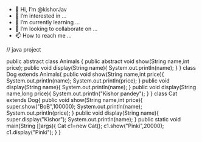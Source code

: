 - 👋 Hi, I’m @kishorJav
- 👀 I’m interested in ...
- 🌱 I’m currently learning ...
- 💞️ I’m looking to collaborate on ...
- 📫 How to reach me ...

<!---
kishorJav/kishorJav is a ✨ special ✨ repository because its `README.md` (this file) appears on your GitHub profile.
You can click the Preview link to take a look at your changes.
--->

 // java project
 
public abstract class Animals {
    public abstract void show(String name,int price);
    public void display(String name){
        System.out.println(name);
    }
}
class Dog extends Animals{
    public void show(String name,int price){
        System.out.println(name);
        System.out.println(price);
    }
    public void display(String name){
        System.out.println(name);
    }
    public void display(String name,long price){
        System.out.println("Kishor pandey");
    }
}
class Cat extends Dog{
    public void show(String name,int price){
        super.show("BoB",100000);
        System.out.println(name);
        System.out.println(price);
    }
    public void display(String name){
        super.display("Kishor");
        System.out.println(name);
    }
    public static void main(String []args){
        Cat c1=new Cat();
        c1.show("Pinki",20000);
        c1.display("Pinki");
    }
}

